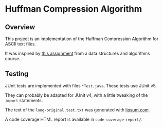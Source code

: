 # Huffman Compression Algorithm

## Overview

This project is an implementation of the Huffman Compression Algorithm for ASCII text files.

It was inspired by [this assignment](https://www.seas.upenn.edu/~cit5940/current/assignments/hw03/) from a data structures and algorithms course.

## Testing

JUnit tests are implemented with files `*Test.java`. These tests use JUnit v5.

They can probably be adapted for JUnit v4, with a little tweaking of the `import` statements.

The text of the `long-original.test.txt` was generated with [lipsum.com](https://www.lipsum.com/).

A code coverage HTML report is available in `code-coverage-report/`.